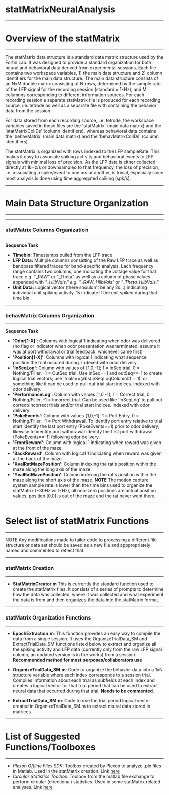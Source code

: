 # statMatrixNeuralAnalysis
**************************************************************
# Overview of the statMatrix
**************************************************************
The statMatrix data structure is a standard data matrix structure used by the Fortin Lab. It was designed to provide a standard organization for both neural and behavioral data derived from experimental sessions. Each file contains two workspace variables, 1) the main data structure and 2) column identifiers for the main data structure. The main data structure consists of an NxM double matrix consisting of N rows, determined by the sample rate of the LFP signal for the recording session (standard = 1kHz), and M columnns corresponding to different information sources. For each recording session a separate statMatrix file is produced for each recording source, i.e. tetrode as well as a separate file with containing the behavior data from the session.

For data stored from each recording source, i.e. tetrode, the workspace variables saved in those files are the 'statMatrix' (main data matrix) and the 'statMatrixColIDs' (column identifiers), whereas behavioral data contains the 'behavMatrix' (main data matrix) and the 'behavMatrixColIDs' (column identifiers).

The statMatrix is organized with rows indexed to the LFP sampleRate. This makes it easy to associate spiking activity and behavioral events to LFP signals with minimal loss of precision. As the LFP data is either collected directly at 1kHz/s or downsampled to that frequency, the loss of precision, i.e. associating a spike/event to one ms or another, is trivial, especially since most analysis is done using time aggregated spiking (spk/s).

***************************************************************
# Main Data Structure Organization
***************************************************************
____________________________________________
### statMatrix Columns Organization
____________________________________________
**Sequence Task**
* **Timebin:** Timestamps pulled from the LFP trace
* **LFP Data:** Multiple columns consisting of the Raw LFP trace as well as bandpass filtered traces for band-specific analysis. Each frequency range contains two columns, one indicating the voltage value for that trace e.g. "_RAW" or "_Theta" as well as a column of phase values appended with *"_HilbVals," e.g. "_RAW_HilbVals"* or *"_Theta_HilbVals."* 
* **Unit Data:** Logical vector (there shouldn't be any 2s...) indicating individual unit spiking activity. 1s indicate if the unit spiked during that time bin. 
____________________________________________
### behavMatrix Columns Organization
____________________________________________
**Sequence Task**
* **'Odor\[1-X]'**: Columns with logical 1 indicating when odor was delivered (no flag or indicator when odor presentation was terminated, assume it was at port withdrawal or trial feedback, whichever came first)
* **'Position\[1-X]'**: Columns with logical 1 indicating what sequence position the trial occured during. Indexed with odor delivery.
* **'InSeqLog'**: Column with values of \[1,0,-1]; 1 = InSeq trial, 0 = Nothing/Filler, -1 = OutSeq trial. Use inSeq==1 and outSeq==-1 to create logical trial vectors; use 'trials==(abs(InSeqLogColumn#)==1)' or something like it can be used to pull out trial start indices. Indexed with odor delivery.
* **'PerformanceLog'**: Column with values \[1,0,-1]; 1 = Correct trial, 0 = Nothing/Filler, -1 = Incorrect trial. Can be used like 'InSeqLog' to pull out correct/incorrect trials and/or trial start indices. Indexed with odor delivery.
* **'PokeEvents'**: Column with values \[1,0,-1]; 1 = Port Entry, 0 = Nothing/Filler, -1 = Port Withdrawal. To identify port entry relative to trial start identify the last port entry (PokeEvents==1) prior to odor delivery; likewise to identify port withdrawal identify the first port withdrawal (PokeEvents==-1) following odor delivery.
* **'FrontReward'**: Column with logical 1 indicating when reward was given at the front of the maze.
* **'BackReward'**: Column with logical 1 indiciating when reward was given at the back of the maze.
* **'XvalRatMazePosition'**: Column indexing the rat's position within the maze along the long axis of the maze.
* **'YvalRatMazePosition'**: Column indexing the rat's position within the maze along the short axis of the maze. **NOTE** The motion capture system sample rate is lower than the time bins used to organize the statMatrix (~30Hz vs 1kHz), all non-zero positions are actual position values, position \[0,0] is out of the maze and the rat never went there.

****************************************************************
# Select list of statMatrix Functions
****************************************************************
NOTE Any modifications made to tailor code to processing a different file structure or data set should be saved as a new file and apppropriately named and commented to reflect that.

____________________________________________
### statMatrix Creation
____________________________________________
* **StatMatrixCreator.m**
This is currently the standard function used to create the statMatrix files. It consists of a series of prompts to determine how the data was collected, where it was collected and what experiment the data is from and then organizes the data into the statMatrix format.

____________________________________________
### statMatrix Organization Functions
____________________________________________
* **EpochExtraction.m**:
This function provides an easy way to compile the data from a single session. It uses the OrganizeTrialData_SM and ExtractTrialData_SM functions listed below to extract and organize all the spiking activity and LFP data (currently only from the raw LFP signal column, an updated version is in the works) from a session. **Recommended method for most purposes/collaborators use**

* **OrganizeTrialData_SM.m**:
Code to organize the behavior data into a 1xN structure variable where each index corresponds to a session trial. Compiles information about each trial as subfields at each index and creates a logical vector for that trial period that can be used to extract neural data that occurred during that trial. **Needs to be commented**.

* **ExtractTrialData_SM.m**:
Code to use the trial period logical vector created in OrganizeTrialData_SM.m to extract neural data stored in matrices.

************************************************************************
# List of Suggested Functions/Toolboxes
************************************************************************
* *Plexon Offline Files SDK*: 
Toolbox created by Plexon to analyze .plx files in Matlab. Used in the statMatrix creation. Link [here](https://plexon.com/wp-content/uploads/2017/08/OmniPlex-and-MAP-Offline-SDK-Bundle_0.zip)
* *Circular Statistics Toolbox*:
Toolbox from the matlab file exchange to perform circular (directional) statistics. Used in some statMatrix related analyses. Link [here](https://www.mathworks.com/matlabcentral/fileexchange/10676-circular-statistics-toolbox--directional-statistics-)
